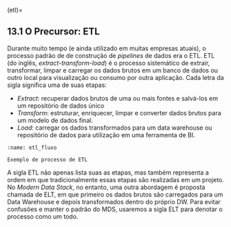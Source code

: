 (etl)=
## 13.1 O Precursor: ETL

Durante muito tempo (e ainda utilizado em muitas empresas atuais), o processo padrão de de construção de *pipelines* de dados era o ETL. ETL (do inglês, *extract-transform-load*) é o processo sistemático de extrair, transformar, limpar e carregar os dados brutos em um banco de dados ou outro local para visualização ou consumo por outra aplicação. Cada letra da sigla significa uma de suas etapas:

- *Extract*: recuperar dados brutos de uma ou mais fontes e salvá-los em um repositório de dados único 
- *Transform*: estruturar, enriquecer, limpar e converter dados brutos para um modelo de dados final.
- *Load*: carregar os dados transformados para um data warehouse ou repositório de dados para utilização em uma ferramenta de BI.

```{figure} ../../../assets/img/etl_fluxo.png
:name: etl_fluxo

Exemplo de processo de ETL
```

A sigla ETL não apenas lista suas as etapas, mas também representa a ordem em que tradicionalmente essas etapas são realizadas em um projeto. No *Modern Data Stack*, no entanto, uma outra abordagem é proposta chamada de ELT, em que primeiro os dados brutos são carregados para um Data Warehouse e depois transformados dentro do próprio DW. Para evitar confusões e manter o padrão do MDS, usaremos a sigla ELT para denotar o processo como um todo.
